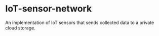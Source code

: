 # IoT-sensor-network
An implementation of IoT sensors that sends collected data to a private cloud storage.
